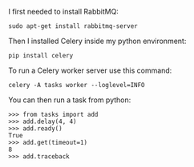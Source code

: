 I first needed to install RabbitMQ:

```
sudo apt-get install rabbitmq-server
```

Then I installed Celery inside my python environment:

```
pip install celery
```

To run a Celery worker server use this command:

```
celery -A tasks worker --loglevel=INFO
```

You can then run a task from python:

```
>>> from tasks import add
>>> add.delay(4, 4)
>>> add.ready()
True
>>> add.get(timeout=1)
8
>>> add.traceback
```

